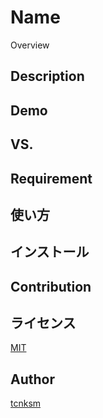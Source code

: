 Name
====

Overview

## Description

## Demo

## VS. 

## Requirement

## 使い方

## インストール

## Contribution

## ライセンス

[MIT](https://github.com/tcnksm/tool/blob/master/LICENCE)

## Author

[tcnksm](https://github.com/tcnksm)

